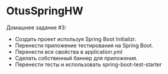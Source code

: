 ﻿# OtusSpringHW 

Домашнее задание #3:
- Создать проект используя Spring Boot Initializr.
- Перенести приложение тестирования на Spring Boot.
- Перенести все свойства в application.yml
- Сделать собственный баннер для приложения.
- Перенести тесты и использовать spring-boot-test-starter